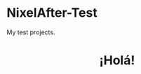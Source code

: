 # NixelAfter-Test
My test projects.




<html>
  
  <style>
    .l12 {
    text-align: center;
    }
  </style>
  <h1 class="l12">¡Holá!</h1g
</html>
